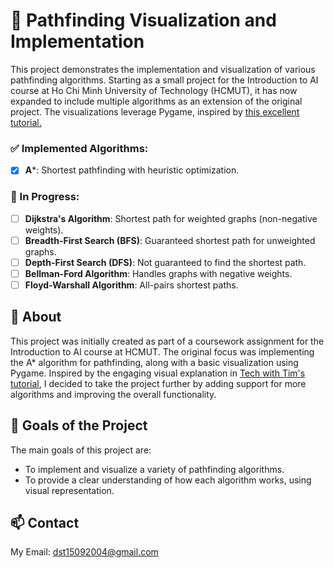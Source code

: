 # 🚀 Pathfinding Visualization and Implementation
This project demonstrates the implementation and visualization of various pathfinding algorithms. Starting as a small project for the Introduction to AI course at Ho Chi Minh University of Technology (HCMUT), it has now expanded to include multiple algorithms as an extension of the original project.
The visualizations leverage Pygame, inspired by [this excellent tutorial.](https://www.youtube.com/watch?v=JtiK0DOeI4A&t=199s)
### ✅ Implemented Algorithms:
- [x] **A***: Shortest pathfinding with heuristic optimization.
### 🚧 In Progress:
- [ ] **Dijkstra's Algorithm**: Shortest path for weighted graphs (non-negative weights).
- [ ] **Breadth-First Search (BFS)**: Guaranteed shortest path for unweighted graphs.
- [ ] **Depth-First Search (DFS)**: Not guaranteed to find the shortest path.
- [ ] **Bellman-Ford Algorithm**: Handles graphs with negative weights.
- [ ] **Floyd-Warshall Algorithm**: All-pairs shortest paths.
## 📖 About
This project was initially created as part of a coursework assignment for the Introduction to AI course at HCMUT. The original focus was implementing the A* algorithm for pathfinding, along with a basic visualization using Pygame. Inspired by the engaging visual explanation in [Tech with Tim's tutorial](https://www.youtube.com/watch?v=JtiK0DOeI4A&t=199s), I decided to take the project further by adding support for more algorithms and improving the overall functionality.
## 🎯 Goals of the Project
The main goals of this project are:
- To implement and visualize a variety of pathfinding algorithms.
- To provide a clear understanding of how each algorithm works, using visual representation.
## 
## 📫 Contact
My Email: dst15092004@gmail.com
